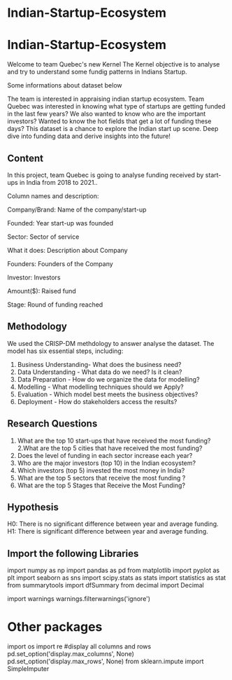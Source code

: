 # Indian-Startup-Ecosystem
# Indian-Startup-Ecosystem
Welcome to team Quebec's new Kernel
The Kernel objective is to analyse and try to understand some fundig patterns in Indians Startup.

Some informations about dataset below

The team is interested in appraising indian startup ecosystem. Team Quebec was interested in knowing what type of startups are getting funded in the last few years? We also wanted to know who are the important investors? Wanted to know the hot fields that get a lot of funding these days? This dataset is a chance to explore the Indian start up scene. Deep dive into funding data and derive insights into the future!

## Content
In this project, team Quebec is going to analyse funding received by start-ups in India from 2018 to 2021..

Column names and description:

Company/Brand: Name of the company/start-up

Founded: Year start-up was founded

Sector: Sector of service

What it does: Description about Company

Founders: Founders of the Company

Investor: Investors

Amount($): Raised fund

Stage: Round of funding reached

## Methodology
We used the CRISP-DM methdology to answer analyse the dataset.
The model has six essential steps, including: 
1. Business Understanding- What does the business need?
2. Data Understanding - What data do we need? Is it clean?
3. Data Preparation - How do we organize the data for modelling?
4. Modelling - What modelling techniques should we Apply?
5. Evaluation - Which model best meets the business objectives?
6. Deployment - How do stakeholders access the results?

## Research Questions

1. What are the top 10 start-ups that have received the most funding?
2.What are the top 5 cities that have received the most funding?
3. Does the level of funding in each sector increase each year?
4. Who are the major investors (top 10) in the Indian ecosystem?
5. Which investors (top 5) invested the most money in India?
6. What are the top 5 sectors that receive the most funding ?
7. What are the top 5 Stages that Receive the Most Funding?

## Hypothesis
H0: There is no significant difference between year and average funding.
H1: There is significant difference between year and average funding.

## Import the following Libraries 

import numpy as np
import pandas as pd
from matplotlib import pyplot as plt
import seaborn as sns
import scipy.stats as stats
import statistics as stat
from summarytools import dfSummary
from decimal import Decimal

import warnings
warnings.filterwarnings('ignore')

# Other packages
import os
import re
#display all columns and rows 
pd.set_option('display.max_columns', None)
pd.set_option('display.max_rows', None)
from sklearn.impute import SimpleImputer